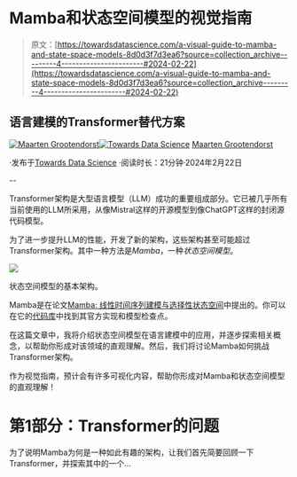 # Mamba和状态空间模型的视觉指南

> 原文：[https://towardsdatascience.com/a-visual-guide-to-mamba-and-state-space-models-8d0d3f7d3ea6?source=collection_archive---------4-----------------------#2024-02-22](https://towardsdatascience.com/a-visual-guide-to-mamba-and-state-space-models-8d0d3f7d3ea6?source=collection_archive---------4-----------------------#2024-02-22)

## 语言建模的Transformer替代方案

[](https://medium.com/@maartengrootendorst?source=post_page---byline--8d0d3f7d3ea6--------------------------------)[![Maarten Grootendorst](../Images/58e24b9cf7e10ff1cd5ffd75a32d1a26.png)](https://medium.com/@maartengrootendorst?source=post_page---byline--8d0d3f7d3ea6--------------------------------)[](https://towardsdatascience.com/?source=post_page---byline--8d0d3f7d3ea6--------------------------------)[![Towards Data Science](../Images/a6ff2676ffcc0c7aad8aaf1d79379785.png)](https://towardsdatascience.com/?source=post_page---byline--8d0d3f7d3ea6--------------------------------) [Maarten Grootendorst](https://medium.com/@maartengrootendorst?source=post_page---byline--8d0d3f7d3ea6--------------------------------)

·发布于[Towards Data Science](https://towardsdatascience.com/?source=post_page---byline--8d0d3f7d3ea6--------------------------------) ·阅读时长：21分钟·2024年2月22日

--

Transformer架构是大型语言模型（LLM）成功的重要组成部分。它已被几乎所有当前使用的LLM所采用，从像Mistral这样的开源模型到像ChatGPT这样的封闭源代码模型。

为了进一步提升LLM的性能，开发了新的架构，这些架构甚至可能超过Transformer架构。其中一种方法是*Mamba*，一种*状态空间模型*。

![](../Images/75c4b3b7479228a2c579c2ce79a120a9.png)

状态空间模型的基本架构。

Mamba是在论文[Mamba: 线性时间序列建模与选择性状态空间](https://arxiv.org/abs/2312.00752)中提出的。你可以在它的[代码库](https://github.com/state-spaces/mamba)中找到其官方实现和模型检查点。

在这篇文章中，我将介绍状态空间模型在语言建模中的应用，并逐步探索相关概念，以帮助你形成对该领域的直观理解。然后，我们将讨论Mamba如何挑战Transformer架构。

作为视觉指南，预计会有许多可视化内容，帮助你形成对Mamba和状态空间模型的直观理解！

# 第1部分：Transformer的问题

为了说明Mamba为何是一种如此有趣的架构，让我们首先简要回顾一下Transformer，并探索其中的一个…
